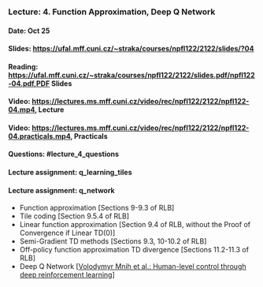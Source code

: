 ### Lecture: 4. Function Approximation, Deep Q Network
#### Date: Oct 25
#### Slides: https://ufal.mff.cuni.cz/~straka/courses/npfl122/2122/slides/?04
#### Reading: https://ufal.mff.cuni.cz/~straka/courses/npfl122/2122/slides.pdf/npfl122-04.pdf,PDF Slides
#### Video: https://lectures.ms.mff.cuni.cz/video/rec/npfl122/2122/npfl122-04.mp4, Lecture
#### Video: https://lectures.ms.mff.cuni.cz/video/rec/npfl122/2122/npfl122-04.practicals.mp4, Practicals
#### Questions: #lecture_4_questions
#### Lecture assignment: q_learning_tiles
#### Lecture assignment: q_network

- Function approximation [Sections 9-9.3 of RLB]
- Tile coding [Section 9.5.4 of RLB]
- Linear function approximation [Section 9.4 of RLB, without the Proof of Convergence if Linear TD(0)]
- Semi-Gradient TD methods [Sections 9.3, 10-10.2 of RLB]
- Off-policy function approximation TD divergence [Sections 11.2-11.3 of RLB]
- Deep Q Network [[Volodymyr Mnih et al.: Human-level control through deep reinforcement learning](https://storage.googleapis.com/deepmind-media/dqn/DQNNaturePaper.pdf)]
